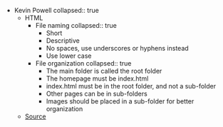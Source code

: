 - Kevin Powell
  collapsed:: true
	- HTML
		- File naming
		  collapsed:: true
			- Short
			- Descriptive
			- No spaces, use underscores or hyphens instead
			- Use lower case
		- File organization
		  collapsed:: true
			- The main folder is called the root folder
			- The homepage must be index.html
			- index.html must be in the root folder, and not a sub-folder
			- Other pages can be in sub-folders
			- Images should be placed in a sub-folder for better organization
	- [Source](https://scrimba.com/html-css-crash-course-c02l)